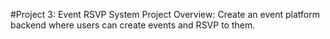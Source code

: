 #Project 3: Event RSVP System
Project Overview:
	Create an event platform backend where users can create events and RSVP to them.

